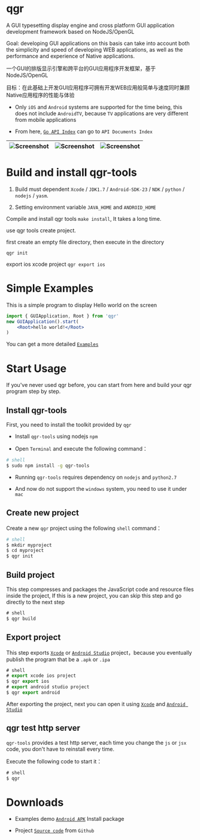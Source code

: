 qgr
===============

A GUI typesetting display engine and cross platform GUI application development framework based on NodeJS/OpenGL

Goal: developing GUI applications on this basis can take into account both the simplicity and speed of developing WEB applications, as well as the performance and experience of Native applications.

一个GUI的排版显示引擎和跨平台的GUI应用程序开发框架，基于NodeJS/OpenGL

目标：在此基础上开发GUI应用程序可拥有开发WEB应用般简单与速度同时兼顾Native应用程序的性能与体验


* Only `iOS` and `Android` systems are supported for the time being, this does not include `AndroidTV`, because `TV` applications are very different from mobile applications

* From here, [`Go API Index`](http://qgr1.org/doc/) can go to `API Documents Index`

| ![Screenshot](http://qgr1.org/img/0x0ss.jpg) | ![Screenshot](http://qgr1.org/img/0x0ss_3.jpg) | ![Screenshot](http://qgr1.org/img/0x0ss_4.jpg) |
|--|--|--|


Build and install qgr-tools
===============

1. Build must dependent `Xcode` / `JDK1.7` / `Android-SDK-23` / `NDK` / `python` / `nodejs` / `yasm`.

2. Setting environment variable `JAVA_HOME` and `ANDROID_HOME`

Compile and install qgr tools `make install`, It takes a long time.

use qgr tools create project.

first create an empty file directory, then execute in the directory

`qgr init`

export ios xcode project `qgr export ios`


# Simple Examples

This is a simple program to display Hello world on the screen

```jsx
import { GUIApplication, Root } from 'qgr'
new GUIApplication().start(
	<Root>hello world!</Root>
)
```

You can get a more detailed [`Examples`]

# Start Usage

If you've never used qgr before, you can start from here and build your qgr program step by step.

## Install qgr-tools

First, you need to install the toolkit provided by `qgr`

* Install `qgr-tools` using nodejs `npm` 

* Open `Terminal` and execute the following command：

```sh
# shell
$ sudo npm install -g qgr-tools

```
	
* Running `qgr-tools` requires dependency on `nodejs` and `python2.7`

* And now do not support the `windows` system, you need to use it under `mac`

## Create new project

Create a new `qgr` project using the following `shell` command：

```sh
# shell
$ mkdir myproject
$ cd myproject
$ qgr init
```

## Build project

This step compresses and packages the JavaScript code and resource files inside the project,
If this is a new project, you can skip this step and go directly to the next step

```js
# shell
$ qgr build
```

## Export project

This step exports [`Xcode`] or [`Android Studio`] project，because you eventually publish the program that be a `.apk` or `.ipa`

```js
# shell
# export xcode ios project
$ qgr export ios
# export android studio project
$ qgr export android
```

After exporting the project, next you can open it using [`Xcode`] and [`Android Studio`]

## qgr test http server

`qgr-tools` provides a test http server, each time you change the `js` or `jsx` code, you don't have to reinstall every time.

Execute the following code to start it：

```js
# shell
$ qgr
```

# Downloads

* Examples demo [`Android APK`] Install package

* Project [`Source code`] from `Github`


[`Examples`]: https://github.com/louis-tru/qgr/tree/master/demo
[`Xcode`]: https://developer.apple.com/library/content/documentation/IDEs/Conceptual/AppDistributionGuide/ConfiguringYourApp/ConfiguringYourApp.html
[`Android Studio`]: https://developer.android.com/studio/projects/create-project.html
[`Android APK`]: https://github.com/louis-tru/qgr/releases/download/v0.1.0/examples-release.apk
[`NPM`]: https://www.npmjs.com/package/qgr-tools
[`Source code`]: https://github.com/louis-tru/qgr
